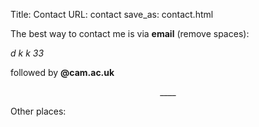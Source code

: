 Title: Contact
URL: contact
save_as: contact.html

<center>
<i class="fas fa-mail-bulk"></i>
</center>

The best way to contact me is via **email** (remove spaces):

*d*
*k*
*k*
*33*

followed by **@cam.ac.uk**

<center>
____
</center>

Other places:

<center>
<a href="https://github.com/dokato"><i class="fab fa-github fa-2x"></i></a>
<a href="https://twitter.com/dokatox"><i class="fab fa-twitter-square fa-2x"></i></a>
<a href="https://www.linkedin.com/in/dominik-krzemi%C5%84ski-a0b9771b1/"><i class="fab fa-linkedin fa-2x"></i></a>

</center>